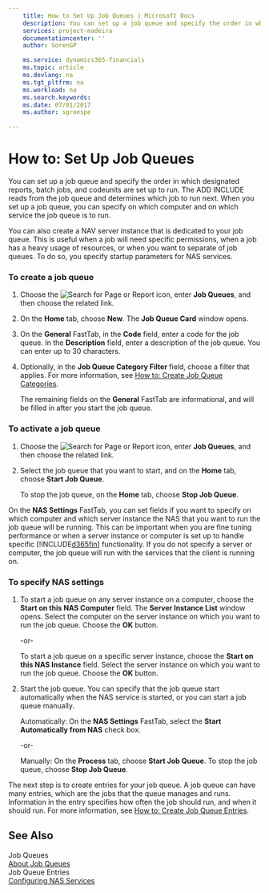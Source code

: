 ```yaml
---
    title: How to Set Up Job Queues | Microsoft Docs
    description: You can set up a job queue and specify the order in which designated reports, batch jobs, and codeunits are set up to run. The ADD INCLUDE<!--[!INCLUDE[nav_server](../../includes/nav_server_md.md)]--> reads from the job queue and determines which job to run next. When you set up a job queue, you can specify on which computer and on which service the job queue is to run.
    services: project-madeira
    documentationcenter: ''
    author: SorenGP

    ms.service: dynamics365-financials
    ms.topic: article
    ms.devlang: na
    ms.tgt_pltfrm: na
    ms.workload: na
    ms.search.keywords:
    ms.date: 07/01/2017
    ms.author: sgroespe

---
```

# How to: Set Up Job Queues
You can set up a job queue and specify the order in which designated reports, batch jobs, and codeunits are set up to run. The ADD INCLUDE<!--[!INCLUDE[nav_server](../../includes/nav_server_md.md)]--> reads from the job queue and determines which job to run next. When you set up a job queue, you can specify on which computer and on which service the job queue is to run.  
  
 You can also create a NAV server instance that is dedicated to your job queue. This is useful when a job will need specific permissions, when a job has a heavy usage of resources, or when you want to separate of job queues. To do so, you specify startup parameters for NAS services.  
  
### To create a job queue  
  
1.  Choose the ![Search for Page or Report](media/ui-search/search_small.png "Search for Page or Report icon") icon, enter **Job Queues**, and then choose the related link.  
  
2.  On the **Home** tab, choose **New**. The **Job Queue Card** window opens.  
  
3.  On the **General** FastTab, in the **Code** field, enter a code for the job queue. In the **Description** field, enter a description of the job queue. You can enter up to 30 characters.  
  
4.  Optionally, in the **Job Queue Category Filter** field, choose a filter that applies. For more information, see [How to: Create Job Queue Categories](../how-to-create-job-queue-categories.md).  
  
     The remaining fields on the **General** FastTab are informational, and will be filled in after you start the job queue.  
  
### To activate a job queue  
  
1.  Choose the ![Search for Page or Report](media/ui-search/search_small.png "Search for Page or Report icon") icon, enter **Job Queues**, and then choose the related link.  
  
2.  Select the job queue that you want to start, and on the **Home** tab, choose **Start Job Queue**.  
  
     To stop the job queue, on the **Home** tab, choose **Stop Job Queue**.  
  
 On the **NAS Settings** FastTab, you can set fields if you want to specify on which computer and which server instance the NAS that you want to run the job queue will be running. This can be important when you are fine tuning performance or when a server instance or computer is set up to handle specific [!INCLUDE[d365fin](includes/d365fin_md.md)] functionality. If you do not specify a server or computer, the job queue will run with the services that the client is running on.  
  
### To specify NAS settings  
  
1.  To start a job queue on any server instance on a computer, choose the **Start on this NAS Computer** field. The **Server Instance List** window opens. Select the computer on the server instance on which you want to run the job queue. Choose the **OK** button.  
  
     -or-  
  
     To start a job queue on a specific server instance, choose the **Start on this NAS Instance** field. Select the server instance on which you want to run the job queue. Choose the **OK** button.  
  
2.  Start the job queue. You can specify that the job queue start automatically when the NAS service is started, or you can start a job queue manually.  
  
     Automatically: On the **NAS Settings** FastTab, select the **Start Automatically from NAS** check box.  
  
     -or-  
  
     Manually: On the **Process** tab, choose **Start Job Queue**. To stop the job queue, choose **Stop Job Queue**.  
  
 The next step is to create entries for your job queue. A job queue can have many entries, which are the jobs that the queue manages and runs. Information in the entry specifies how often the job should run, and when it should run. For more information, see [How to: Create Job Queue Entries](../how-to-create-job-queue-entries.md).  
  
## See Also  
 Job Queues   
 [About Job Queues](../about-job-queues.md)   
 Job Queue Entries   
 [Configuring NAS Services](../Configuring%20NAS%20Services.md)